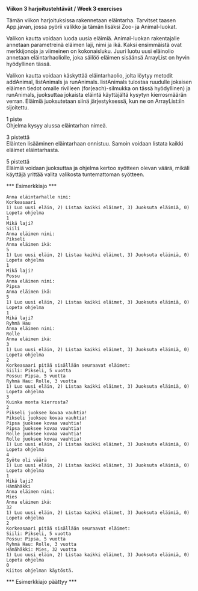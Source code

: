 **Viikon 3 harjoitustehtävät / Week 3 exercises**

Tämän viikon harjoituksissa rakennetaan eläintarha. Tarvitset taasen App.javan, jossa pyörii valikko ja tämän lisäksi Zoo- ja Animal-luokat.

Valikon kautta voidaan luoda uusia eläimiä. Animal-luokan rakentajalle annetaan parametreinä eläimen laji, nimi ja ikä. Kaksi ensimmäistä ovat merkkijonoja ja viimeinen on kokonaisluku. Juuri luotu uusi eläinolio annetaan eläintarhaoliolle, joka säilöö eläimen sisäänsä ArrayList on hyvin hyödyllinen tässä.

Valikon kautta voidaan käskyttää eläintarhaolio, jolta löytyy metodit addAnimal, listAnimals ja runAnimals. listAnimals tulostaa ruudulle jokaisen eläimen tiedot omalle rivilleen (for(each)-silmukka on tässä hyödyllinen) ja runAnimals, juoksuttaa jokaista eläintä käyttäjältä kysytyn kierrosmäärän verran. Eläimiä juoksutetaan siinä järjestyksessä, kun ne on ArrayList:iin sijoitettu.


1 piste  
Ohjelma kysyy alussa eläintarhan nimeä.


3 pistettä  
Eläinten lisääminen eläintarhaan onnistuu. Samoin voidaan listata kaikki eläimet eläintarhasta.


5 pistettä  
Eläimiä voidaan juoksuttaa ja ohjelma kertoo syötteen olevan väärä, mikäli käyttäjä yrittää valita valikosta tuntemattoman syötteen.


*** Esimerkkiajo ***

```
Anna eläintarhalle nimi:
Korkeasaari
1) Luo uusi eläin, 2) Listaa kaikki eläimet, 3) Juoksuta eläimiä, 0) Lopeta ohjelma
1
Mikä laji?
Siili
Anna eläimen nimi:
Pikseli
Anna eläimen ikä:
5
1) Luo uusi eläin, 2) Listaa kaikki eläimet, 3) Juoksuta eläimiä, 0) Lopeta ohjelma
1
Mikä laji?
Possu
Anna eläimen nimi:
Pipsa
Anna eläimen ikä:
5
1) Luo uusi eläin, 2) Listaa kaikki eläimet, 3) Juoksuta eläimiä, 0) Lopeta ohjelma
1
Mikä laji?
Ryhmä Hau
Anna eläimen nimi:
Rolle
Anna eläimen ikä:
3
1) Luo uusi eläin, 2) Listaa kaikki eläimet, 3) Juoksuta eläimiä, 0) Lopeta ohjelma
2
Korkeasaari pitää sisällään seuraavat eläimet:
Siili: Pikseli, 5 vuotta
Possu: Pipsa, 5 vuotta
Ryhmä Hau: Rolle, 3 vuotta
1) Luo uusi eläin, 2) Listaa kaikki eläimet, 3) Juoksuta eläimiä, 0) Lopeta ohjelma
3
Kuinka monta kierrosta?
2
Pikseli juoksee kovaa vauhtia!
Pikseli juoksee kovaa vauhtia!
Pipsa juoksee kovaa vauhtia!
Pipsa juoksee kovaa vauhtia!
Rolle juoksee kovaa vauhtia!
Rolle juoksee kovaa vauhtia!
1) Luo uusi eläin, 2) Listaa kaikki eläimet, 3) Juoksuta eläimiä, 0) Lopeta ohjelma
4
Syöte oli väärä
1) Luo uusi eläin, 2) Listaa kaikki eläimet, 3) Juoksuta eläimiä, 0) Lopeta ohjelma
1
Mikä laji?
Hämähäkki
Anna eläimen nimi:
Mies
Anna eläimen ikä:
32
1) Luo uusi eläin, 2) Listaa kaikki eläimet, 3) Juoksuta eläimiä, 0) Lopeta ohjelma
2
Korkeasaari pitää sisällään seuraavat eläimet:
Siili: Pikseli, 5 vuotta
Possu: Pipsa, 5 vuotta
Ryhmä Hau: Rolle, 3 vuotta
Hämähäkki: Mies, 32 vuotta
1) Luo uusi eläin, 2) Listaa kaikki eläimet, 3) Juoksuta eläimiä, 0) Lopeta ohjelma
0
Kiitos ohjelman käytöstä.
```
*** Esimerkkiajo päättyy ***
